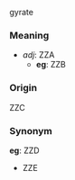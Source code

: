 gyrate
### Meaning
+ _adj_: ZZA
    + __eg__: ZZB

### Origin

ZZC

### Synonym

__eg__: ZZD

+ ZZE


